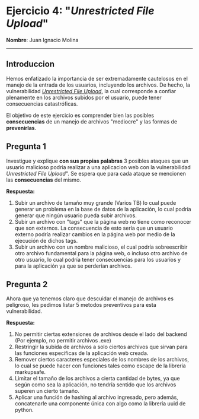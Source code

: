 # Ejercicio 4: "*Unrestricted File Upload*"

**Nombre**: Juan Ignacio Molina

--- 
## Introduccion
Hemos enfatizado la importancia de ser extremadamente cautelosos en el manejo de la entrada de los usuarios, incluyendo los archivos. De hecho, la vulnerabilidad [*Unrestricted File Upload*](https://owasp.org/www-community/vulnerabilities/Unrestricted_File_Upload), la cual corresponde a confiar plenamente en los archivos subidos por el usuario, puede tener consecuencias catastróficas.

El objetivo de este ejercicio es comprender bien las posibles **consecuencias** de un manejo de archivos "mediocre" y las formas de **prevenirlas**.

## Pregunta 1
Investigue y explique **con sus propias palabras** 3 posibles ataques que un usuario malicioso podria realizar a una aplicacion web con la vulnerabilidad *Unrestricted File Upload*". Se espera que para cada ataque se mencionen las **consecuencias** del mismo.

**Respuesta:** 
1. Subir un archivo de tamaño muy grande (Varios TB) lo cual puede generar un problema en la base de datos de la aplicación, lo cual podría generar que ningún usuario pueda subir archivos.
2. Subir un archivo con "tags" que la página web no tiene como reconocer que son externos. La consecuencia de esto sería que un usuario externo podría realizar cambios en la página web por medio de la ejecución de dichos tags.
3. Subir un archivo con un nombre malicioso, el cual podría sobreescribir otro archivo fundamental para la página web, o incluso otro archivo de otro usuario, lo cual podría tener consecuencias para los usuarios y para la aplicación ya que se perderían archivos.

## Pregunta 2
Ahora que ya tenemos claro que descuidar el manejo de archivos es peligroso, les pedimos listar 5 metodos preventivos para esta vulnerabilidad.

**Respuesta:**

1. No permitir ciertas extensiones de archivos desde el lado del backend (Por ejemplo, no permitir archivos .exe)
2. Restringir la subida de archivos a solo ciertos archivos que sirvan para las funciones específicas de la aplicación web creada.
3. Remover ciertos caracteres especiales de los nombres de los archivos, lo cual se puede hacer con funciones tales como escape de la libreria markupsafe.
4. Limitar el tamaño de los archivos a cierta cantidad de bytes, ya que según como sea la aplicación, no tendría sentido que los archivos superen un cierto tamaño.
5. Aplicar una función de hashing al archivo ingresado, pero además, concatenarle una componente única con algo como la libreria uuid de python.